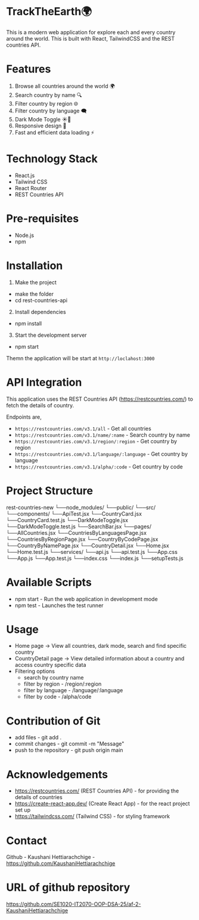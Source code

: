 # TrackTheEarth🌍

This is a modern web application for explore each and every country around the world. This is built with React, TailwindCSS and the REST countries API.

# Features

1. Browse all countries around the world 🌍
2. Search country by name 🔍
3. Filter country by region 🌐
4. Filter country by language 🗨️
5. Dark Mode Toggle ☀️🌙
6. Responsive design 📱
7. Fast and efficient data loading ⚡

# Technology Stack

- React.js
- Tailwind CSS
- React Router
- REST Countries API

# Pre-requisites

- Node.js
- npm

# Installation

1. Make the project
- make the folder
- cd rest-countries-api

2. Install dependencies
- npm install

3. Start the development server
- npm start

Themn the application will be start at `http://loclahost:3000`

# API Integration

This application uses the REST Countries API (https://restcountries.com/) to fetch the details of country.

Endpoints are,
- `https://restcountries.com/v3.1/all` - Get all countries
- `https://restcountries.com/v3.1/name/:name` - Search country by name
- `https://restcountries.com/v3.1/region/:region` - Get country by region
- `https://restcountries.com/v3.1/language/:language` - Get country by language
- `https://restcountries.com/v3.1/alpha/:code` - Get country by code

# Project Structure

rest-countries-new
└──node_modules/
└──public/
└──src/
    └──components/
        └──ApiTest.jsx
        └──CountryCard.jsx
        └──CountryCard.test.js
        └──DarkModeToggle.jsx
        └──DarkModeToggle.test.js
        └──SearchBar.jsx
    └──pages/
        └──AllCountries.jsx
        └──CountriesByLanguagesPage.jsx
        └──CountriesByRegionPage.jsx
        └──CountryByCodePage.jsx
        └──CountryByNamePage.jsx
        └──CountryDetail.jsx
        └──Home.jsx
        └──Home.test.js
    └──services/
        └──api.js
        └──api.test.js
    └──App.css
    └──App.js
    └──App.test.js
    └──index.css
    └──index.js
    └──setupTests.js

# Available Scripts

- npm start - Run the web application in development mode
- npm test - Launches the test runner

# Usage

- Home page -> View all countries, dark mode, search and find specific country
- CountryDetail page -> View detailed information about a country and access country specific data
- Filtering options
    - search by country name
    - filter by region - /region/:region
    - filter by language - /language/:language
    - filter by code - /alpha/code

# Contribution of Git

- add files - git add .
- commit changes - git commit -m "Message"
- push to the repository - git push origin main

# Acknowledgements

- https://restcountries.com/ (REST Countries API) - for providing the details of countries
- https://create-react-app.dev/ (Create React App) - for the react project set up
- https://tailwindcss.com/ (Tailwind CSS) - for styling framework

# Contact

Github - Kaushani Hettiarachchige - https://github.com/KaushaniHettiarachchige

# URL of github repository

https://github.com/SE1020-IT2070-OOP-DSA-25/af-2-KaushaniHettiarachchige

